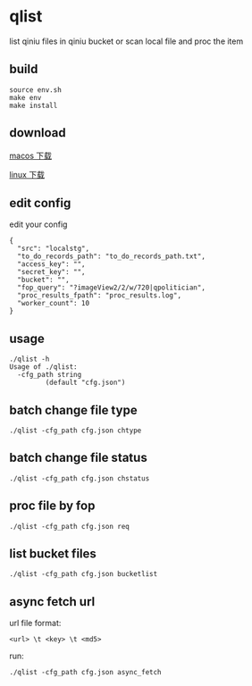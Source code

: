 # qlist
list qiniu files in qiniu bucket or scan local file and proc the item

## build

```
source env.sh
make env
make install
```

## download
[macos 下载](http://devtools.qiniu.com/darwin/amd64/qlist)

[linux 下载](http://devtools.qiniu.com/linux/amd64/qlist)

## edit config
edit your config 
```
{
  "src": "localstg",
  "to_do_records_path": "to_do_records_path.txt",
  "access_key": "",
  "secret_key": "",
  "bucket": "",
  "fop_query": "?imageView2/2/w/720|qpolitician",
  "proc_results_fpath": "proc_results.log",
  "worker_count": 10
}
```

## usage

```
./qlist -h
Usage of ./qlist:
  -cfg_path string
    	 (default "cfg.json")

```

## batch change file type
```
./qlist -cfg_path cfg.json chtype
```

## batch change file status
```
./qlist -cfg_path cfg.json chstatus
```

## proc file by fop
```
./qlist -cfg_path cfg.json req
```

## list bucket files
```
./qlist -cfg_path cfg.json bucketlist
```

## async fetch url
url file format: 
```
<url> \t <key> \t <md5>
```

run:
```
./qlist -cfg_path cfg.json async_fetch
```
